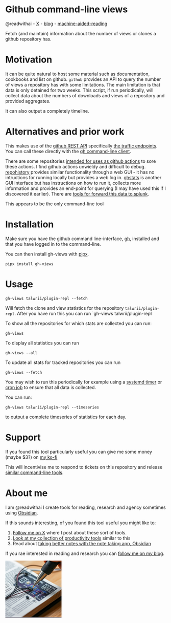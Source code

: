 # Github command-line views
@readwithai - [X](https://x.com/readwithai) - [blog](https://readwithai.substack.com) -  [machine-aided-reading](https://www.reddit.com/r/machineAidedReading/)

Fetch (and maintain) information about the number of views or clones a github repository has.

# Motivation
It can be quite natural to host some material such as documentation, cookbooks and list on github. `github` provides an API to query the number of views a repository has with some limitations. The main limitation is that data is only detained for two weeks. This script, if run periodically, will collect data about the numbers of downloads and views of a repository and provided aggregates.

It can also output a completely timeline.

# Alternatives and prior work
This makes use of the [github REST API](https://docs.github.com/en/rest?apiVersion=2022-11-28) specifically [the traffic endpoints](https://docs.github.com/en/rest/metrics/traffic?apiVersion=2022-11-28). You can call these directly with the [gh command-line client](https://github.com/cli/cli).

There are some repositories [intended for uses as github actions](https://github.com/sangonzal/repository-traffic-action) to sore these actions. I find github actions unwieldy and difficult to debug. [repohistory](https://github.com/repohistory/repohistory?tab=readme-ov-file) provides similar functionality through a web GUI - it has no intructions for running locally but provides a web log in. [ghstats](https://github.com/vladkens/ghstats) is another GUI interface but has instructions on how to run it, collects more information and provides an end-point for querying (I may have used this if I discovered it earlier). There are [tools for forward this data to splunk](https://github.com/josehelps/github-traffic-collector).

This appears to be the only command-line tool


# Installation
Make sure you have the github command line-interface, [gh](https://github.com/cli/cli), installed and that you have logged in to the command-line.

You can then install gh-views with [pipx](https://github.com/pypa/pipx).

```
pipx install gh-views
```

# Usage
```
gh-views talwrii/plugin-repl --fetch
```

Will fetch the clone and view statistics for the repository `talwrii/plugin-repl`. After you have run this you can run `gh-views talwrii/plugin-repl

To show all the repositories for which stats are collected you can run:
```
gh-views
```

To display all statistics you can run
```
gh-views --all
```

To update all stats for tracked repositories you can run
```
gh-views --fetch
```

You may wish to run this periodically for example using a [systemd timer](https://www.freedesktop.org/software/systemd/man/latest/systemd.timer.html) or [cron job](https://kubernetes.io/docs/concepts/workloads/controllers/cron-jobs/) to ensure that all data is collected.

You can run:
```
gh-views talwrii/plugin-repl --timeseries
```
to output a complete timeseries of statistics for each day.

# Support
If you found this tool particularly useful you can give me some money (maybe $3?) on [my ko-fi](https://ko-fi.com/c/0a3037db4b)

This will incentivise me to respond to tickets on this repository and release [similar command-line tools](https://readwithai.substack.com/p/my-productivity-tools).

# About me
I am @readwithai I create tools for reading, research and agency sometimes using [Obsidian](https://readwithai.substack.com/p/what-exactly-is-obsidian).

If this sounds interesting, of you found this tool useful you might like to:

1. [Follow me on X](https://x.com/readwithai) where I post about these sort of tools.
1. [Look at my collection of productivity tools](https://readwithai.substack.com/p/my-productivity-tools
) similar to this
1. Read about [taking better notes with the note taking app, Obsidian](https://readwithai.substack.com/p/making-better-notes-with-obsidian)


If you rae interested in reading and research you can [follow me on my blog](https://readwithai.substack.com).

![logo](logo.png)
